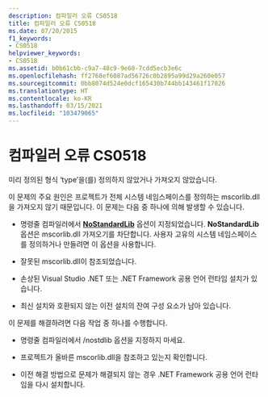 ```yaml
---
description: 컴파일러 오류 CS0518
title: 컴파일러 오류 CS0518
ms.date: 07/20/2015
f1_keywords:
- CS0518
helpviewer_keywords:
- CS0518
ms.assetid: b0b61cbb-c9a7-48c9-9e60-7cdd5ecb3e6c
ms.openlocfilehash: ff2768ef6087ad56726c0b2895a99d29a260e057
ms.sourcegitcommit: 0bb8074d524e0dcf165430b744bb143461f17026
ms.translationtype: HT
ms.contentlocale: ko-KR
ms.lasthandoff: 03/15/2021
ms.locfileid: "103479065"
---
```

# <a name="compiler-error-cs0518"></a>컴파일러 오류 CS0518

미리 정의된 형식 ‘type’을(를) 정의하지 않았거나 가져오지 않았습니다.  
  
 이 문제의 주요 원인은 프로젝트가 전체 시스템 네임스페이스를 정의하는 mscorlib.dll을 가져오지 않기 때문입니다. 이 문제는 다음 중 하나에 의해 발생할 수 있습니다.  
  
- 명령줄 컴파일러에서 [**NoStandardLib**](../compiler-options/advanced.md#nostandardlib) 옵션이 지정되었습니다. **NoStandardLib** 옵션은 mscorlib.dll 가져오기를 차단합니다. 사용자 고유의 시스템 네임스페이스를 정의하거나 만들려면 이 옵션을 사용합니다.  
  
- 잘못된 mscorlib.dll이 참조되었습니다.  
  
- 손상된 Visual Studio .NET 또는 .NET Framework 공용 언어 런타임 설치가 있습니다.  
  
- 최신 설치와 호환되지 않는 이전 설치의 잔여 구성 요소가 남아 있습니다.  
  
 이 문제를 해결하려면 다음 작업 중 하나를 수행합니다.  
  
- 명령줄 컴파일러에서 /nostdlib 옵션을 지정하지 마세요.  
  
- 프로젝트가 올바른 mscorlib.dll을 참조하고 있는지 확인합니다.  
  
- 이전 해결 방법으로 문제가 해결되지 않는 경우 .NET Framework 공용 언어 런타임을 다시 설치합니다.
